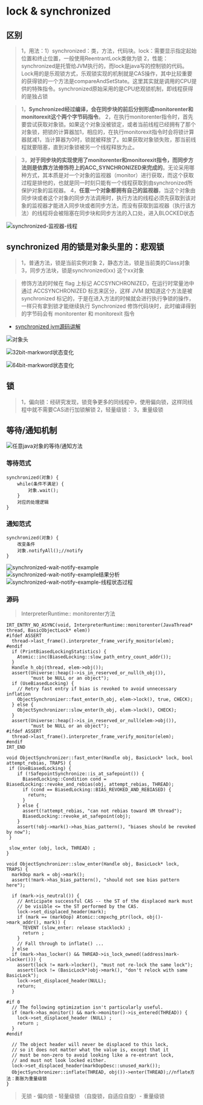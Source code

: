 # lock & synchronized


## 区别
>1，用法：1）synchronized：类，方法，代码块。lock：需要显示指定起始位置和终止位置，一般使用ReentrantLock类做为锁
>2，性能：synchronized是托管给JVM执行的，而lock是java写的控制锁的代码。Lock用的是乐观锁方式，乐观锁实现的机制就是CAS操作，其中比较重要的获得锁的一个方法是compareAndSetState。这里其实就是调用的CPU提供的特殊指令。synchronized原始采用的是CPU悲观锁机制，即线程获得的是独占锁


>1，**Synchronized经过编译，会在同步块的前后分别形成monitorenter和monitorexit这个两个字节码指令**。
>2，在执行monitorenter指令时，首先要尝试获取对象锁。如果这个对象没被锁定，或者当前线程已经拥有了那个对象锁，把锁的计算器加1，相应的，在执行monitorexit指令时会将锁计算器就减1，当计算器为0时，锁就被释放了。如果获取对象锁失败，那当前线程就要阻塞，直到对象锁被另一个线程释放为止。

>3，**对于同步块的实现使用了monitorenter和monitorexit指令，而同步方法则是依靠方法修饰符上的ACC_SYNCHRONIZED来完成的**。无论采用哪种方式，其本质是对一个对象的监视器（monitor）进行获取，而这个获取过程是排他的，也就是同一时刻只能有一个线程获取到由synchronized所保护对象的监视器。
>4，**任意一个对象都拥有自己的监视器**，当这个对象由同步块或者这个对象的同步方法调用时，执行方法的线程必须先获取到该对象的监视器才能进入同步块或者同步方法，而没有获取到监视器（执行该方法）的线程将会被阻塞在同步块和同步方法的入口处，进入BLOCKED状态

![synchronized-监视器-线程](./res/synchronize-monitor.png "synchronized-监视器-线程") 

## synchronized 用的锁是对象头里的：悲观锁
>1，普通方法，锁是当前实例对象
>2，静态方法，锁是当前类的Class对象
>3，同步方法块，锁是synchronized(xx) 这个xx对象


>修饰方法的时候在 flag 上标记 ACCSYNCHRONIZED，在运行时常量池中通过 ACCSYNCHRONIZED 标志来区分，这样 JVM 就知道这个方法是被 synchronized 标记的，于是在进入方法的时候就会进行执行争锁的操作，一样只有拿到锁才能继续执行
>Synchronized 修饰代码块时，此时编译得到的字节码会有 monitorenter 和 monitorexit 指令
* [synchronized jvm源码讲解](https://xie.infoq.cn/article/d9479ba8900bd7645c035d006?utm_source=home_write_related&utm_medium=article)


![对象头](./res/java-object-head.png "对象头")

![32bit-markword状态变化](./res/32bit-markword-change.png "32bit-markword状态变化")

![64bit-markword状态变化](./res/64bit-markword-change.png "64bit-markword状态变化")




## 锁
>1，偏向锁：经研究发现，锁竞争更多的同线程中，使用偏向锁，这样同线程中就不需要CAS进行加锁解锁
>2，轻量级锁：
>3，重量级锁


## 等待/通知机制
![任意java对象的等待/通知方法](./res/object-wait-notify.png "")

### 等待范式
``` 
synchronized(对象) {
    while(条件不满足) {
        对象.wait();
    }
    对应的处理逻辑
}
```
### 通知范式
```
synchronized(对象) {
    改变条件
    对象.notifyAll();//notify
}
```

![synchronized-wait-notify-example](./res/example-synchronize-wait-notify.png "synchronized-wait-notify-example")
![synchronized-wait-notify-example结果分析](./res/synchronize-example-result-analysis.png "synchronized-wait-notify-example结果分析")
![synchronized-wait-notify-example-线程状态过程](./res/synchronize-example-thread-status.png "")


### 源码

>InterpreterRuntime:: monitorenter方法
```
IRT_ENTRY_NO_ASYNC(void, InterpreterRuntime::monitorenter(JavaThread* thread, BasicObjectLock* elem))
#ifdef ASSERT
  thread->last_frame().interpreter_frame_verify_monitor(elem);
#endif
  if (PrintBiasedLockingStatistics) {
    Atomic::inc(BiasedLocking::slow_path_entry_count_addr());
  }
  Handle h_obj(thread, elem->obj());
  assert(Universe::heap()->is_in_reserved_or_null(h_obj()),
         "must be NULL or an object");
  if (UseBiasedLocking) {
    // Retry fast entry if bias is revoked to avoid unnecessary inflation
    ObjectSynchronizer::fast_enter(h_obj, elem->lock(), true, CHECK);
  } else {
    ObjectSynchronizer::slow_enter(h_obj, elem->lock(), CHECK);
  }
  assert(Universe::heap()->is_in_reserved_or_null(elem->obj()),
         "must be NULL or an object");
#ifdef ASSERT
  thread->last_frame().interpreter_frame_verify_monitor(elem);
#endif
IRT_END

void ObjectSynchronizer::fast_enter(Handle obj, BasicLock* lock, bool attempt_rebias, TRAPS) {
 if (UseBiasedLocking) {
    if (!SafepointSynchronize::is_at_safepoint()) {
      BiasedLocking::Condition cond = BiasedLocking::revoke_and_rebias(obj, attempt_rebias, THREAD);
      if (cond == BiasedLocking::BIAS_REVOKED_AND_REBIASED) {
        return;
      }
    } else {
      assert(!attempt_rebias, "can not rebias toward VM thread");
      BiasedLocking::revoke_at_safepoint(obj);
    }
    assert(!obj->mark()->has_bias_pattern(), "biases should be revoked by now");
 }

 slow_enter (obj, lock, THREAD) ;
}

void ObjectSynchronizer::slow_enter(Handle obj, BasicLock* lock, TRAPS) {
  markOop mark = obj->mark();
  assert(!mark->has_bias_pattern(), "should not see bias pattern here");

  if (mark->is_neutral()) {
    // Anticipate successful CAS -- the ST of the displaced mark must
    // be visible <= the ST performed by the CAS.
    lock->set_displaced_header(mark);
    if (mark == (markOop) Atomic::cmpxchg_ptr(lock, obj()->mark_addr(), mark)) {
      TEVENT (slow_enter: release stacklock) ;
      return ;
    }
    // Fall through to inflate() ...
  } else
  if (mark->has_locker() && THREAD->is_lock_owned((address)mark->locker())) {
    assert(lock != mark->locker(), "must not re-lock the same lock");
    assert(lock != (BasicLock*)obj->mark(), "don't relock with same BasicLock");
    lock->set_displaced_header(NULL);
    return;
  }

#if 0
  // The following optimization isn't particularly useful.
  if (mark->has_monitor() && mark->monitor()->is_entered(THREAD)) {
    lock->set_displaced_header (NULL) ;
    return ;
  }
#endif

  // The object header will never be displaced to this lock,
  // so it does not matter what the value is, except that it
  // must be non-zero to avoid looking like a re-entrant lock,
  // and must not look locked either.
  lock->set_displaced_header(markOopDesc::unused_mark());
  ObjectSynchronizer::inflate(THREAD, obj())->enter(THREAD);//nflate方法：膨胀为重量级锁
}

```

>无锁 - 偏向锁 - 轻量级锁 （自旋锁，自适应自旋）- 重量级锁